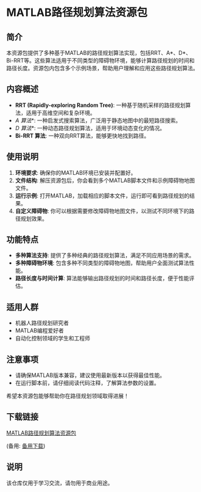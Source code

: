 # MATLAB路径规划算法资源包

## 简介
本资源包提供了多种基于MATLAB的路径规划算法实现，包括RRT、A*、D*、Bi-RRT等。这些算法适用于不同类型的障碍物环境，能够计算路径规划的时间和路径长度。资源包内包含多个示例场景，帮助用户理解和应用这些路径规划算法。

## 内容概述
- **RRT (Rapidly-exploring Random Tree)**: 一种基于随机采样的路径规划算法，适用于高维空间和复杂环境。
- **A* 算法**: 一种启发式搜索算法，广泛用于静态地图中的最短路径搜索。
- **D* 算法**: 一种动态路径规划算法，适用于环境动态变化的情况。
- **Bi-RRT 算法**: 一种双向RRT算法，能够更快地找到路径。

## 使用说明
1. **环境要求**: 确保你的MATLAB环境已安装并配置好。
2. **文件结构**: 解压资源包后，你会看到多个MATLAB脚本文件和示例障碍物地图文件。
3. **运行示例**: 打开MATLAB，加载相应的脚本文件，运行即可看到路径规划的结果。
4. **自定义障碍物**: 你可以根据需要修改障碍物地图文件，以测试不同环境下的路径规划效果。

## 功能特点
- **多种算法支持**: 提供了多种经典的路径规划算法，满足不同应用场景的需求。
- **多种障碍物环境**: 包含多种不同类型的障碍物地图，帮助用户全面测试算法性能。
- **路径长度与时间计算**: 算法能够输出路径规划的时间和路径长度，便于性能评估。

## 适用人群
- 机器人路径规划研究者
- MATLAB编程爱好者
- 自动化控制领域的学生和工程师

## 注意事项
- 请确保MATLAB版本兼容，建议使用最新版本以获得最佳性能。
- 在运行脚本前，请仔细阅读代码注释，了解算法参数的设置。

希望本资源包能够帮助你在路径规划领域取得进展！

## 下载链接
[MATLAB路径规划算法资源包](https://pan.quark.cn/s/91491e3de5a9) 

(备用: [备用下载](https://pan.baidu.com/s/1rpiaP4jpS_SKXUsX9sw6Jw?pwd=ol4b))

## 说明

该仓库仅用于学习交流，请勿用于商业用途。
